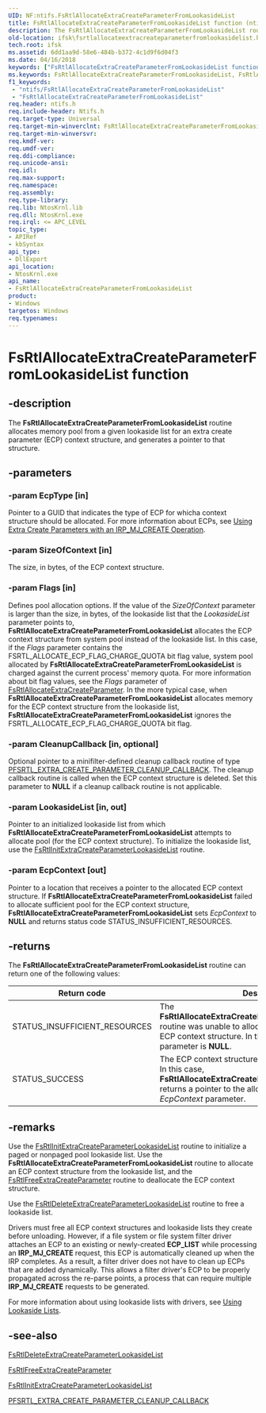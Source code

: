 ```yaml
---
UID: NF:ntifs.FsRtlAllocateExtraCreateParameterFromLookasideList
title: FsRtlAllocateExtraCreateParameterFromLookasideList function (ntifs.h)
description: The FsRtlAllocateExtraCreateParameterFromLookasideList routine allocates memory pool from a given lookaside list for an extra create parameter (ECP) context structure, and generates a pointer to that structure.
old-location: ifsk\fsrtlallocateextracreateparameterfromlookasidelist.htm
tech.root: ifsk
ms.assetid: 6dd1aa9d-58e6-484b-b372-4c1d9f6d04f3
ms.date: 04/16/2018
keywords: ["FsRtlAllocateExtraCreateParameterFromLookasideList function"]
ms.keywords: FsRtlAllocateExtraCreateParameterFromLookasideList, FsRtlAllocateExtraCreateParameterFromLookasideList routine [Installable File System Drivers], fsrtlref_c85ee3ff-e71f-4c6e-bc37-4187cad9855f.xml, ifsk.fsrtlallocateextracreateparameterfromlookasidelist, ntifs/FsRtlAllocateExtraCreateParameterFromLookasideList
f1_keywords:
 - "ntifs/FsRtlAllocateExtraCreateParameterFromLookasideList"
 - "FsRtlAllocateExtraCreateParameterFromLookasideList"
req.header: ntifs.h
req.include-header: Ntifs.h
req.target-type: Universal
req.target-min-winverclnt: FsRtlAllocateExtraCreateParameterFromLookasideList is available starting with Windows Vista.
req.target-min-winversvr: 
req.kmdf-ver: 
req.umdf-ver: 
req.ddi-compliance: 
req.unicode-ansi: 
req.idl: 
req.max-support: 
req.namespace: 
req.assembly: 
req.type-library: 
req.lib: NtosKrnl.lib
req.dll: NtosKrnl.exe
req.irql: <= APC_LEVEL
topic_type:
- APIRef
- kbSyntax
api_type:
- DllExport
api_location:
- NtosKrnl.exe
api_name:
- FsRtlAllocateExtraCreateParameterFromLookasideList
product:
- Windows
targetos: Windows
req.typenames: 
---
```


# FsRtlAllocateExtraCreateParameterFromLookasideList function

## -description

The **FsRtlAllocateExtraCreateParameterFromLookasideList** routine allocates memory pool from a given lookaside list for an extra create parameter (ECP) context structure, and generates a pointer to that structure.

## -parameters

### -param EcpType [in]

Pointer to a GUID that indicates the type of ECP for whicha context structure should be allocated. For more information about ECPs, see [Using Extra Create Parameters with an IRP_MJ_CREATE Operation](https://docs.microsoft.com/windows-hardware/drivers/ifs/using-extra-create-parameters-with-an-irp-mj-create-operation).

### -param SizeOfContext [in]

The size, in bytes, of the ECP context structure.

### -param Flags [in]

Defines pool allocation options. If the value of the *SizeOfContext* parameter is larger than the size, in bytes, of the lookaside list that the *LookasideList* parameter points to, **FsRtlAllocateExtraCreateParameterFromLookasideList** allocates the ECP context structure from system pool instead of the lookaside list. In this case, if the *Flags* parameter contains the FSRTL_ALLOCATE_ECP_FLAG_CHARGE_QUOTA bit flag value, system pool allocated by **FsRtlAllocateExtraCreateParameterFromLookasideList** is charged against the current process' memory quota. For more information about bit flag values, see the *Flags* parameter of [FsRtlAllocateExtraCreateParameter](https://docs.microsoft.com/windows-hardware/drivers/ddi/ntifs/nf-ntifs-fsrtlallocateextracreateparameter). In the more typical case, when **FsRtlAllocateExtraCreateParameterFromLookasideList** allocates memory for the ECP context structure from the lookaside list, **FsRtlAllocateExtraCreateParameterFromLookasideList** ignores the FSRTL_ALLOCATE_ECP_FLAG_CHARGE_QUOTA bit flag.

### -param CleanupCallback [in, optional]

Optional pointer to a minifilter-defined cleanup callback routine of type [PFSRTL_EXTRA_CREATE_PARAMETER_CLEANUP_CALLBACK](https://docs.microsoft.com/windows-hardware/drivers/ddi/ntifs/nc-ntifs-pfsrtl_extra_create_parameter_cleanup_callback). The cleanup callback routine is called when the ECP context structure is deleted. Set this parameter to **NULL** if a cleanup callback routine is not applicable.

### -param LookasideList [in, out]

Pointer to an initialized lookaside list from which **FsRtlAllocateExtraCreateParameterFromLookasideList** attempts to allocate pool (for the ECP context structure). To initialize the lookaside list, use the [FsRtlInitExtraCreateParameterLookasideList](https://docs.microsoft.com/windows-hardware/drivers/ddi/ntifs/nf-ntifs-fsrtlinitextracreateparameterlookasidelist) routine.

### -param EcpContext [out]

Pointer to a location that receives a pointer to the allocated ECP context structure. If **FsRtlAllocateExtraCreateParameterFromLookasideList** failed to allocate sufficient pool for the ECP context structure, **FsRtlAllocateExtraCreateParameterFromLookasideList** sets *EcpContext* to **NULL** and returns status code STATUS_INSUFFICIENT_RESOURCES.

## -returns

The **FsRtlAllocateExtraCreateParameterFromLookasideList** routine can return one of the following values:

|Return code|Description|
|---|---|
|STATUS_INSUFFICIENT_RESOURCES|The **FsRtlAllocateExtraCreateParameterFromLookasideList** routine was unable to allocate sufficient memory for an ECP context structure. In this case, the *EcpContext* parameter is **NULL**.|
|STATUS_SUCCESS|The ECP context structure was successfully allocated. In this case, **FsRtlAllocateExtraCreateParameterFromLookasideList** returns a pointer to the allocated structure in the *EcpContext* parameter.|

## -remarks

Use the [FsRtlInitExtraCreateParameterLookasideList](https://docs.microsoft.com/windows-hardware/drivers/ddi/ntifs/nf-ntifs-fsrtlinitextracreateparameterlookasidelist) routine to initialize a paged or nonpaged pool lookaside list. Use the **FsRtlAllocateExtraCreateParameterFromLookasideList** routine to allocate an ECP context structure from the lookaside list, and the [FsRtlFreeExtraCreateParameter](https://docs.microsoft.com/windows-hardware/drivers/ddi/ntifs/nf-ntifs-fsrtlfreeextracreateparameter) routine to deallocate the ECP context structure.

Use the [FsRtlDeleteExtraCreateParameterLookasideList](https://msdn.microsoft.com/library/windows/hardware/ff545849) routine to free a lookaside list.

Drivers must free all ECP context structures and lookaside lists they create before unloading. However, if a file system or file system filter driver attaches an ECP to an existing or newly-created **ECP_LIST** while processing an **IRP_MJ_CREATE** request, this ECP is automatically cleaned up when the IRP completes. As a result, a filter driver does not have to clean up ECPs that are added dynamically. This allows a filter driver's ECP to be properly propagated across the re-parse points, a process that can require multiple **IRP_MJ_CREATE** requests to be generated.

For more information about using lookaside lists with drivers, see [Using Lookaside Lists](https://docs.microsoft.com/windows-hardware/drivers/kernel/using-lookaside-lists).

## -see-also

[FsRtlDeleteExtraCreateParameterLookasideList](https://docs.microsoft.com/windows-hardware/drivers/ddi/ntifs/nf-ntifs-fsrtldeleteextracreateparameterlookasidelist)

[FsRtlFreeExtraCreateParameter](https://docs.microsoft.com/windows-hardware/drivers/ddi/ntifs/nf-ntifs-fsrtlfreeextracreateparameter)

[FsRtlInitExtraCreateParameterLookasideList](https://docs.microsoft.com/windows-hardware/drivers/ddi/ntifs/nf-ntifs-fsrtlinitextracreateparameterlookasidelist)

[PFSRTL_EXTRA_CREATE_PARAMETER_CLEANUP_CALLBACK](https://docs.microsoft.com/windows-hardware/drivers/ddi/ntifs/nc-ntifs-pfsrtl_extra_create_parameter_cleanup_callback)

